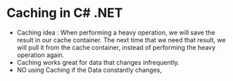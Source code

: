 # Caching in C# .NET
- Caching idea : When performing a heavy operation, we will save the result in our cache container. The next time that we need that result, we will pull it from the cache container, instead of performing the heavy operation again.
- Caching works great for data that changes infrequently.
- NO using Caching if the Data constantly changes,
